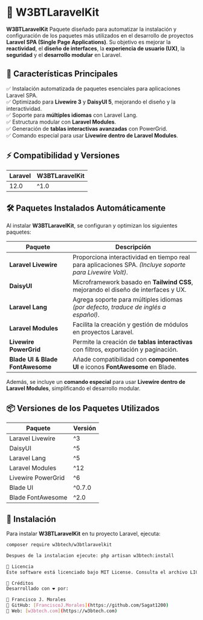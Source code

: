 # 🚀 W3BTLaravelKit

**W3BTLaravelKit** Paquete diseñado para automatizar la instalación y configuración de los paquetes más utilizados en el desarrollo de proyectos **Laravel SPA (Single Page Applications)**. 
Su objetivo es mejorar la **reactividad**, el **diseño de interfaces**, la **experiencia de usuario (UX)**, la **seguridad** y el **desarrollo modular** en Laravel.

## 📌 Características Principales

✅ Instalación automatizada de paquetes esenciales para aplicaciones Laravel SPA.  
✅ Optimizado para **Livewire 3** y **DaisyUI 5**, mejorando el diseño y la interactividad.  
✅ Soporte para **múltiples idiomas** con Laravel Lang.  
✅ Estructura modular con **Laravel Modules**.  
✅ Generación de **tablas interactivas avanzadas** con PowerGrid.  
✅ Comando especial para usar **Livewire dentro de Laravel Modules**.  

## ⚡ Compatibilidad y Versiones

| Laravel | W3BTLaravelKit |
|---------|----------------|
| 12.0    | ^1.0           |

## 🛠 Paquetes Instalados Automáticamente

Al instalar **W3BTLaravelKit**, se configuran y optimizan los siguientes paquetes:

|            Paquete               |                                              Descripción                                                 |
|----------------------------------|----------------------------------------------------------------------------------------------------------|
| **Laravel Livewire**             | Proporciona interactividad en tiempo real para aplicaciones SPA. *(Incluye soporte para Livewire Volt)*. |
| **DaisyUI**                      | Microframework basado en **Tailwind CSS**, mejorando el diseño de interfaces y UX.                       |
| **Laravel Lang**                 | Agrega soporte para múltiples idiomas *(por defecto, traduce de inglés a español)*.                      |
| **Laravel Modules**              | Facilita la creación y gestión de módulos en proyectos Laravel.                                          |
| **Livewire PowerGrid**           | Permite la creación de **tablas interactivas** con filtros, exportación y paginación.                    |
| **Blade UI & Blade FontAwesome** | Añade compatibilidad con **componentes UI** e iconos **FontAwesome** en Blade.                           |

Además, se incluye un **comando especial** para usar **Livewire dentro de Laravel Modules**, simplificando el desarrollo modular.

## 📦 Versiones de los Paquetes Utilizados

| Paquete                | Versión |
|------------------------|---------|
| Laravel Livewire       | ^3      |
| DaisyUI                | ^5      |
| Laravel Lang           | ^5      |
| Laravel Modules        | ^12     |
| Livewire PowerGrid     | ^6      |
| Blade UI               | ^0.7.0  |
| Blade FontAwesome      | ^2.0    |

## 🔧 Instalación

Para instalar **W3BTLaravelKit** en tu proyecto Laravel, ejecuta:

```sh
composer require w3btech/w3btlaravelkit

Despues de la instalacion ejecute: php artisan w3btech:install

📜 Licencia
Este software está licenciado bajo MIT License. Consulta el archivo LICENSE.md para más información.

🤝 Créditos
Desarrollado con ❤️ por:

👤 Francisco J. Morales
🔗 GitHub: [FranciscoJ.Morales](https://github.com/Sagat1200)
🔗 Web: [w3btech.com](https://w3btech.com)
